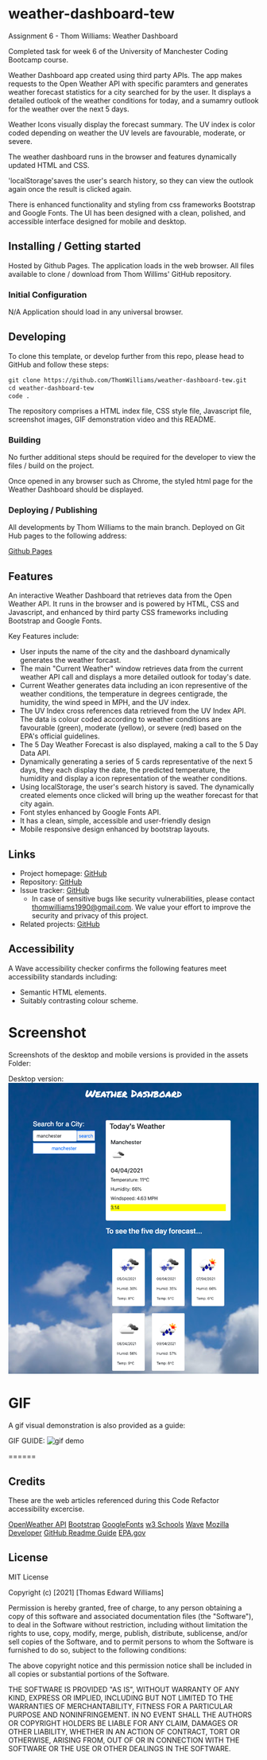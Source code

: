 # weather-dashboard-tew

Assignment 6 - Thom Williams: Weather Dashboard

Completed task for week 6 of the University of Manchester Coding Bootcamp course.

Weather Dashboard app created using third party APIs. The app makes requests to the Open Weather API with specific paramters and generates weather forecast statistics for a city searched for by the user. It displays a detailed outlook of the weather conditions for today, and a sumamry outlook for the weather over the next 5 days.

Weather Icons visually display the forecast summary. The UV index is color coded depending on weather the UV levels are favourable, moderate, or severe.

The weather dashboard runs in the browser and features dynamically updated HTML and CSS.

'localStorage'saves the user's search history, so they can view the outlook again once the result is clicked again. 

There is enhanced functionality and styling from css frameworks Bootstrap and Google Fonts. The UI has been designed with a clean, polished, and accessible interface designed for mobile and desktop. 


## Installing / Getting started

Hosted by Github Pages. The application loads in the web browser. All files available to clone / download from Thom Willims' GitHub repository. 

### Initial Configuration

N/A Application should load in any universal browser.

## Developing

To clone this template, or develop further from this repo, please head to GitHub and follow these steps:

```shell
git clone https://github.com/ThomWilliams/weather-dashboard-tew.git
cd weather-dashboard-tew
code .
```

The repository comprises a HTML index file, CSS style file, Javascript file, screenshot images, GIF demonstration video and this README. 

### Building

No further additional steps should be required for the developer to view the files / build on the project.

Once opened in any browser such as Chrome, the styled html page for the Weather Dashboard should be displayed. 

### Deploying / Publishing

All developments by Thom Williams to the main branch. Deployed on Git Hub pages to the following address: 

[Github Pages](https://github.com/ThomWilliams/weather-dashboard-tew)


## Features

An interactive Weather Dashboard that retrieves data from the Open Weather API. It runs in the browser and is powered by HTML, CSS and Javascript, and enhanced by third party CSS frameworks including Bootstrap and Google Fonts.

Key Features include: 

* User inputs the name of the city and the dashboard dynamically generates the weather forcast.
* The main "Current Weather" window retrieves data from the current weather API call and displays a more detailed outlook for today's date. 
* Current Weather generates data including an icon representive of the weather conditions, the temperature in degrees centigrade, the humidity, the wind speed in MPH, and the UV index. 
* The UV Index cross references data retrieved from the UV Index API. The data is colour coded according to weather conditions are favourable (green), moderate (yellow), or severe (red) based on the EPA's official guidelines.  
* The 5 Day Weather Forecast is also displayed, making a call to the 5 Day Data API. 
* Dynamically generating a series of 5 cards representative of the next 5 days, they each display the date, the predicted temperature, the humidity and display a icon representation of the weather conditions.
* Using localStorage, the user's search history is saved. The dynamically created elements once clicked will bring up the weather forecast for that city again.
* Font styles enhanced by Google Fonts API.
* It has a clean, simple, accessible and user-friendly design 
* Mobile responsive design enhanced by bootstrap layouts.

## Links

- Project homepage: [GitHub](https://thomwilliams.github.io/weather-dashboard-tew/)
- Repository: [GitHub](https://github.com/ThomWilliams/weather-dashboard-tew)
- Issue tracker: [GitHub](https://github.com/ThomWilliams/weather-dashboard-tew/issues)
  - In case of sensitive bugs like security vulnerabilities, please contact thomwilliams1990@gmail.com. We value your effort to improve the security and privacy of this project.
- Related projects: [GitHub](https://github.com/ThomWilliams)


## Accessibility

A Wave accessibility checker confirms the following features meet accessibility standards including:

* Semantic HTML elements.
* Suitably contrasting colour scheme.

# Screenshot

Screenshots of the desktop and mobile versions is provided in the assets Folder: 

Desktop version: ![Desktop Screenshot 1](Assets/weather-dashboard.png)



# GIF

A gif visual demonstration is also provided as a guide:

GIF GUIDE: ![gif demo](Assets/weather-dashboard-gif.gif)


======
## Credits

These are the web articles referenced during this Code Refactor accessibility excercise. 

[OpenWeather API](https://openweathermap.org/api)
[Bootstrap](https://getbootstrap.com/)
[GoogleFonts](https://fonts.google.com/)
[w3 Schools](https://www.w3schools.com/javascript)
[Wave](https://wave.webaim.org/)
[Mozilla Developer](https://developer.mozilla.org/)
[GitHub Readme Guide](https://github.com/jehna/readme-best-practices)
[EPA.gov](https://19january2017snapshot.epa.gov/sunsafety/uv-index-scale-1_.https://www.epa.gov/sunsafety-uv-index-scale-0#:~:text=3%20to%207%3A%20Moderate%20to,%2Dbrimmed%20hat%2C%20and%20sunglasses)



## License

MIT License

Copyright (c) [2021] [Thomas Edward Williams]

Permission is hereby granted, free of charge, to any person obtaining a copy
of this software and associated documentation files (the "Software"), to deal
in the Software without restriction, including without limitation the rights
to use, copy, modify, merge, publish, distribute, sublicense, and/or sell
copies of the Software, and to permit persons to whom the Software is
furnished to do so, subject to the following conditions:

The above copyright notice and this permission notice shall be included in all
copies or substantial portions of the Software.

THE SOFTWARE IS PROVIDED "AS IS", WITHOUT WARRANTY OF ANY KIND, EXPRESS OR
IMPLIED, INCLUDING BUT NOT LIMITED TO THE WARRANTIES OF MERCHANTABILITY,
FITNESS FOR A PARTICULAR PURPOSE AND NONINFRINGEMENT. IN NO EVENT SHALL THE
AUTHORS OR COPYRIGHT HOLDERS BE LIABLE FOR ANY CLAIM, DAMAGES OR OTHER
LIABILITY, WHETHER IN AN ACTION OF CONTRACT, TORT OR OTHERWISE, ARISING FROM,
OUT OF OR IN CONNECTION WITH THE SOFTWARE OR THE USE OR OTHER DEALINGS IN THE
SOFTWARE.
